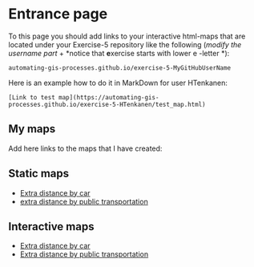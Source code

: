 # Entrance page

To this page you should add links to your interactive html-maps that are located under your Exercise-5 repository like the following (*modify the username part* + *notice that **e**xercise starts with lower e -letter *):

 `automating-gis-processes.github.io/exercise-5-MyGitHubUserName`

Here is an example how to do it in MarkDown for user HTenkanen:

```
[Link to test map](https://automating-gis-processes.github.io/exercise-5-HTenkanen/test_map.html)
```

## My maps

Add here links to the maps that I have created:

## Static maps

 - [Extra distance by car](https://github.com/AutoGIS-2017/exercise-5-JSLouhio/blob/master/docs/p1carExtraDistance.png)
 - [extra distance by public transportation](https://github.com/AutoGIS-2017/exercise-5-JSLouhio/blob/master/docs/p1carExtraDistance.png)
 
 ## Interactive maps
 
 - [Extra distance by car](https://github.com/AutoGIS-2017/exercise-5-JSLouhio/blob/master/docs/carDistances.html)
 - [Extra distance by public transportation](https://github.com/AutoGIS-2017/exercise-5-JSLouhio/blob/master/docs/ptDistances.html)
 
